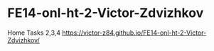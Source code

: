 # FE14-onl-ht-2-Victor-Zdvizhkov
Home Tasks 2,3,4
https://victor-z84.github.io/FE14-onl-ht-2-Victor-Zdvizhkov/
